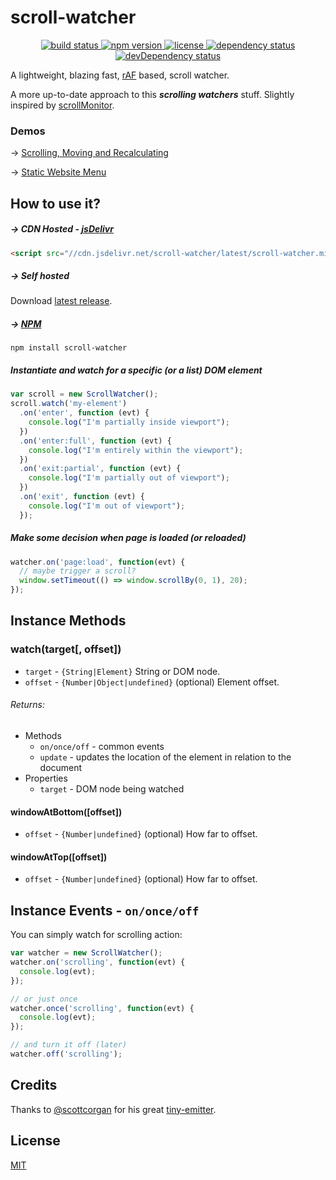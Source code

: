 # scroll-watcher
<p style="text-align: center;">
  <a href="https://travis-ci.org/jonataswalker/scroll-watcher">
    <img src="https://travis-ci.org/jonataswalker/scroll-watcher.svg?branch=master" alt="build status">
  </a>
  <a href="https://www.npmjs.com/package/scroll-watcher">
    <img src="https://img.shields.io/npm/v/scroll-watcher.svg"
      alt="npm version">
  </a>
  <a href="https://github.com/jonataswalker/scroll-watcher/blob/master/LICENSE.md">
    <img src="https://img.shields.io/npm/l/scroll-watcher.svg"
      alt="license">
  </a>
  <a href="https://david-dm.org/jonataswalker/scroll-watcher">
    <img src="https://david-dm.org/jonataswalker/scroll-watcher/status.svg"
      alt="dependency status">
  </a>
  <a href="https://david-dm.org/jonataswalker/scroll-watcher">
    <img src="https://david-dm.org/jonataswalker/scroll-watcher/dev-status.svg" alt="devDependency status">
  </a>
</p>

A lightweight, blazing fast, [rAF](https://developer.mozilla.org/en-US/docs/Web/API/window/requestAnimationFrame) based, scroll watcher.

A more up-to-date approach to this **_scrolling watchers_** stuff. Slightly inspired by [scrollMonitor](https://github.com/stutrek/scrollMonitor).

### Demos
&#8594; [Scrolling, Moving and Recalculating](https://jonataswalker.github.io/scroll-watcher/examples/example.html)

&#8594; [Static Website Menu](https://jonataswalker.github.io/scroll-watcher/examples/example2.html)

## How to use it?
##### &#8594; CDN Hosted - [jsDelivr](http://www.jsdelivr.com/projects/scroll-watcher)
```HTML
<script src="//cdn.jsdelivr.net/scroll-watcher/latest/scroll-watcher.min.js"></script>
```
##### &#8594; Self hosted
Download [latest release](https://github.com/jonataswalker/scroll-watcher/releases/latest).

##### &#8594; [NPM](https://www.npmjs.com/package/scroll-watcher)
```shell
npm install scroll-watcher
```

##### Instantiate and watch for a specific (or a list) DOM element
```javascript
var scroll = new ScrollWatcher();
scroll.watch('my-element')
  .on('enter', function (evt) {
    console.log("I'm partially inside viewport");
  })
  .on('enter:full', function (evt) {
    console.log("I'm entirely within the viewport");
  })
  .on('exit:partial', function (evt) {
    console.log("I'm partially out of viewport");
  })
  .on('exit', function (evt) {
    console.log("I'm out of viewport");
  });
```
##### Make some decision when page is loaded (or reloaded)
```javascript
watcher.on('page:load', function(evt) {
  // maybe trigger a scroll?
  window.setTimeout(() => window.scrollBy(0, 1), 20);
});
```

## Instance Methods

### watch(target[, offset])
* `target` - `{String|Element}` String or DOM node.
* `offset` - `{Number|Object|undefined}` (optional) Element offset.

###### Returns:
  - Methods
    - `on/once/off` - common events
    - `update` - updates the location of the element in relation to the document
  - Properties
    - `target` - DOM node being watched

#### windowAtBottom([offset])
* `offset` - `{Number|undefined}` (optional) How far to offset.

#### windowAtTop([offset])
* `offset` - `{Number|undefined}` (optional) How far to offset.

## Instance Events - `on/once/off`
You can simply watch for scrolling action:
```javascript
var watcher = new ScrollWatcher();
watcher.on('scrolling', function(evt) {
  console.log(evt);
});

// or just once
watcher.once('scrolling', function(evt) {
  console.log(evt);
});

// and turn it off (later)
watcher.off('scrolling');
```

## Credits
Thanks to [@scottcorgan](https://github.com/scottcorgan) for his great [tiny-emitter](https://github.com/scottcorgan/tiny-emitter).

## License
[MIT](https://github.com/jonataswalker/scroll-watcher/blob/master/LICENSE.md)
